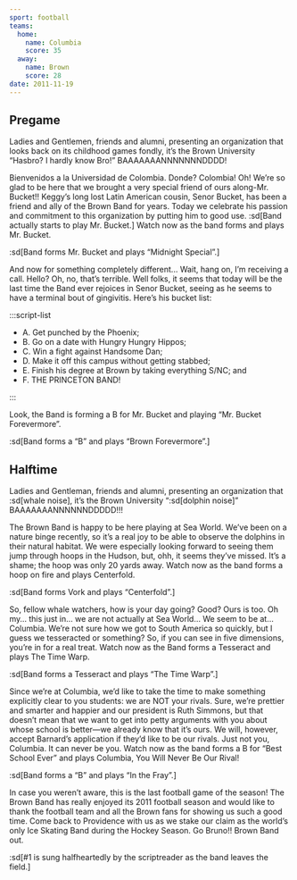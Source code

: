 ```yaml
---
sport: football
teams:
  home:
    name: Columbia
    score: 35
  away:
    name: Brown
    score: 28
date: 2011-11-19
---
```


## Pregame

Ladies and Gentlemen, friends and alumni, presenting an organization that looks back on its childhood games fondly, it’s the Brown University “Hasbro? I hardly know Bro!” BAAAAAAANNNNNNNDDDD!

Bienvenidos a la Universidad de Colombia. Donde? Colombia! Oh! We’re so glad to be here that we brought a very special friend of ours along-Mr. Bucket!! Keggy’s long lost Latin American cousin, Senor Bucket, has been a friend and ally of the Brown Band for years. Today we celebrate his passion and commitment to this organization by putting him to good use. :sd[Band actually starts to play Mr. Bucket.] Watch now as the band forms and plays Mr. Bucket.

:sd[Band forms Mr. Bucket and plays “Midnight Special”.]

And now for something completely different... Wait, hang on, I’m receiving a call. Hello? Oh, no, that’s terrible. Well folks, it seems that today will be the last time the Band ever rejoices in Senor Bucket, seeing as he seems to have a terminal bout of gingivitis. Here’s his bucket list:

:::script-list

- A. Get punched by the Phoenix;
- B. Go on a date with Hungry Hungry Hippos;
- C. Win a fight against Handsome Dan;
- D. Make it off this campus without getting stabbed;
- E. Finish his degree at Brown by taking everything S/NC; and
- F. THE PRINCETON BAND!

:::

Look, the Band is forming a B for Mr. Bucket and playing “Mr. Bucket Forevermore”.

:sd[Band forms a “B” and plays “Brown Forevermore”.]

## Halftime

Ladies and Gentleman, friends and alumni, presenting an organization that :sd[whale noise], it’s the Brown University “:sd[dolphin noise]” BAAAAAAANNNNNNDDDDD!!!

The Brown Band is happy to be here playing at Sea World. We’ve been on a nature binge recently, so it’s a real joy to be able to observe the dolphins in their natural habitat. We were especially looking forward to seeing them jump through hoops in the Hudson, but, ohh, it seems they’ve missed. It’s a shame; the hoop was only 20 yards away. Watch now as the band forms a hoop on fire and plays Centerfold.

:sd[Band forms Vork and plays “Centerfold”.]

So, fellow whale watchers, how is your day going? Good? Ours is too. Oh my… this just in… we are not actually at Sea World… We seem to be at… Columbia. We’re not sure how we got to South America so quickly, but I guess we tesseracted or something? So, if you can see in five dimensions, you’re in for a real treat. Watch now as the Band forms a Tesseract and plays The Time Warp.

:sd[Band forms a Tesseract and plays “The Time Warp”.]

Since we’re at Columbia, we’d like to take the time to make something explicitly clear to you students: we are NOT your rivals. Sure, we’re prettier and smarter and happier and our president is Ruth Simmons, but that doesn’t mean that we want to get into petty arguments with you about whose school is better—we already know that it’s ours. We will, however, accept Barnard’s application if they’d like to be our rivals. Just not you, Columbia. It can never be you. Watch now as the band forms a B for “Best School Ever” and plays Columbia, You Will Never Be Our Rival!

:sd[Band forms a “B” and plays “In the Fray”.]

In case you weren’t aware, this is the last football game of the season! The Brown Band has really enjoyed its 2011 football season and would like to thank the football team and all the Brown fans for showing us such a good time. Come back to Providence with us as we stake our claim as the world’s only Ice Skating Band during the Hockey Season. Go Bruno!! Brown Band out.

:sd[#1 is sung halfheartedly by the scriptreader as the band leaves the field.]
